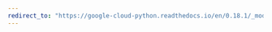 ```yaml
---
redirect_to: "https://google-cloud-python.readthedocs.io/en/0.18.1/_modules/gcloud/datastore/client.html"
---
```

